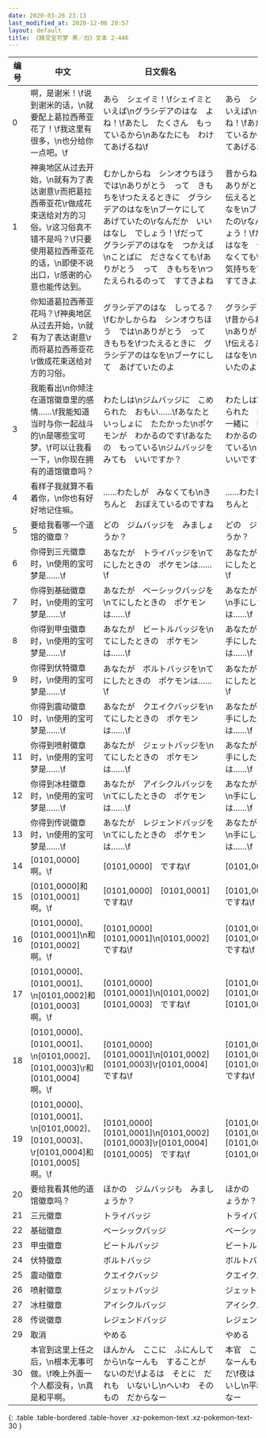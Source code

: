 ```yaml
---
date: 2020-03-26 23:13
last_modified_at: 2020-12-06 20:57
layout: default
title: 《精灵宝可梦 黑／白》文本 2-446
---
```

| 编号 | 中文 | 日文假名 | 日文汉字 |
| ---- | ---- | ---- | --- |
| 0 | 啊，是谢米！\f说到谢米的话，\n就要配上葛拉西蒂亚花了！\f我这里有很多，\n也分给你一点吧。\f | あら　シェイミ！\fシェイミと　いえば\nグラシデアのはな　よね！\fあたし　たくさん　もっているから\nあなたにも　わけてあげるね\f | あら　シェイミ！\fシェイミと　いえば\nグラシデアのはな　よね！\fあたし　たくさん　持っているから\nあなたにも　わけてあげるね\f |
| 1 | 神奥地区从过去开始，\n就有为了表达谢意\r而把葛拉西蒂亚花\r做成花束送给对方的习俗。\r这习俗真不错不是吗？\f只要使用葛拉西蒂亚花的话，\n即使不说出口，\r感谢的心意也能传达到。 | むかしからね　シンオウちほう　では\nありがとう　って　きもちを\fつたえるときに　グラシデアのはなを\nブーケにして　あげていたの\rなんだか　いい　はなし　でしょう！\fだって　グラシデアのはなを　つかえば\nことばに　ださなくても\fありがとう　って　きもちを\nつたえられるのって　すてきよね | 昔からね　シンオウ地方では\nありがとう　って　気持ちを\f伝えるときに　グラシデアのはなを\nブーケにして　あげていたの\rなんだか　いい　話でしょう！\fだって　グラシデアのはなを　使えば\n言葉に　ださなくても\fありがとう　って　気持ちを\n伝えられるのって　すてきよね |
| 2 | 你知道葛拉西蒂亚花吗？\f神奥地区从过去开始，\n就有为了表达谢意\r而将葛拉西蒂亚花\r做成花束送给对方的习俗。 | グラシデアのはな　しってる？\fむかしからね　シンオウちほう　では\nありがとう　って　きもちを\fつたえるときに　グラシデアのはなを\nブーケにして　あげていたのよ | グラシデアのはな　知ってる？\f昔からね　シンオウ地方では\nありがとう　って　気持ちを\f伝えるときに　グラシデアのはなを\nブーケにして　あげていたのよ |
| 3 | 我能看出\n你倾注在道馆徽章里的感情……\f我能知道当时与你一起战斗的\n是哪些宝可梦。\f可以让我看一下，\n你现在拥有的道馆徽章吗？ | わたしは\nジムバッジに　こめられた　おもい……\fあなたと　いっしょに　たたかった\nポケモンが　わかるのです\fあなたの　もっている\nジムバッジを　みても　いいですか？ | わたしは\nジムバッジに　こめられた　想い……\fあなたと　一緒に　戦った\nポケモンが　わかるのです\fあなたの　持っている\nジムバッジを　みても　いいですか？ |
| 4 | 看样子我就算不看着你，\n你也有好好地记住嘛。 | ……わたしが　みなくても\nきちんと　おぼえているのですね | ……わたしが　みなくても\nきちんと　覚えているのですね |
| 5 | 要给我看哪一个道馆的徽章？ | どの　ジムバッジを　みましょうか？ | どの　ジムバッジを　みましょうか？ |
| 6 | 你得到三元徽章时，\n使用的宝可梦是……\f | あなたが　トライバッジを\nてにしたときの　ポケモンは……\f | あなたが　トライバッジを\nてにしたときの　ポケモンは……\f |
| 7 | 你得到基础徽章时，\n使用的宝可梦是……\f | あなたが　ベーシックバッジを\nてにしたときの　ポケモンは……\f | あなたが　ベーシックバッジを\n手にしたときの　ポケモンは……\f |
| 8 | 你得到甲虫徽章时，\n使用的宝可梦是……\f | あなたが　ビートルバッジを\nてにしたときの　ポケモンは……\f | あなたが　ビートルバッジを\n手にしたときの　ポケモンは……\f |
| 9 | 你得到伏特徽章时，\n使用的宝可梦是……\f | あなたが　ボルトバッジを\nてにしたときの　ポケモンは……\f | あなたが　ボルトバッジを\n手にしたときの　ポケモンは……\f |
| 10 | 你得到震动徽章时，\n使用的宝可梦是……\f | あなたが　クエイクバッジを\nてにしたときの　ポケモンは……\f | あなたが　クエイクバッジを\n手にしたときの　ポケモンは……\f |
| 11 | 你得到喷射徽章时，\n使用的宝可梦是……\f | あなたが　ジェットバッジを\nてにしたときの　ポケモンは……\f | あなたが　ジェットバッジを\n手にしたときの　ポケモンは……\f |
| 12 | 你得到冰柱徽章时，\n使用的宝可梦是……\f | あなたが　アイシクルバッジを\nてにしたときの　ポケモンは……\f | あなたが　アイシクルバッジを\n手にしたときの　ポケモンは……\f |
| 13 | 你得到传说徽章时，\n使用的宝可梦是……\f | あなたが　レジェンドバッジを\nてにしたときの　ポケモンは……\f | あなたが　レジェンドバッジを\n手にしたときの　ポケモンは……\f |
| 14 | [0101,0000]啊。\f | [0101,0000]　ですね\f | [0101,0000]　ですね\f |
| 15 | [0101,0000]和[0101,0001]啊。\f | [0101,0000]　[0101,0001]　ですね\f | [0101,0000]　[0101,0001]　ですね\f |
| 16 | [0101,0000]、[0101,0001]\n和[0101,0002]啊。\f | [0101,0000]　[0101,0001]\n[0101,0002]　ですね\f | [0101,0000]　[0101,0001]\n[0101,0002]　ですね\f |
| 17 | [0101,0000]、[0101,0001]、\n[0101,0002]和[0101,0003]啊。\f | [0101,0000]　[0101,0001]\n[0101,0002]　[0101,0003]　ですね\f | [0101,0000]　[0101,0001]\n[0101,0002]　[0101,0003]　ですね\f |
| 18 | [0101,0000]、[0101,0001]、\n[0101,0002]、[0101,0003]\r和[0101,0004]啊。\f | [0101,0000]　[0101,0001]\n[0101,0002]　[0101,0003]\r[0101,0004]　ですね\f | [0101,0000]　[0101,0001]\n[0101,0002]　[0101,0003]\r[0101,0004]　ですね\f |
| 19 | [0101,0000]、[0101,0001]、\n[0101,0002]、[0101,0003]、\r[0101,0004]和[0101,0005]啊。\f | [0101,0000]　[0101,0001]\n[0101,0002]　[0101,0003]\r[0101,0004]　[0101,0005]　ですね\f | [0101,0000]　[0101,0001]\n[0101,0002]　[0101,0003]\r[0101,0004]　[0101,0005]　ですね\f |
| 20 | 要给我看其他的道馆徽章吗？ | ほかの　ジムバッジも　みましょうか？ | ほかの　ジムバッジも　みましょうか？ |
| 21 | 三元徽章 | トライバッジ | トライバッジ |
| 22 | 基础徽章 | ベーシックバッジ | ベーシックバッジ |
| 23 | 甲虫徽章 | ビートルバッジ | ビートルバッジ |
| 24 | 伏特徽章 | ボルトバッジ | ボルトバッジ |
| 25 | 震动徽章 | クエイクバッジ | クエイクバッジ |
| 26 | 喷射徽章 | ジェットバッジ | ジェットバッジ |
| 27 | 冰柱徽章 | アイシクルバッジ | アイシクルバッジ |
| 28 | 传说徽章 | レジェンドバッジ | レジェンドバッジ |
| 29 | 取消 | やめる | やめる |
| 30 | 本官到这里上任之后，\n根本无事可做。\f晚上外面一个人都没有，\n真是和平啊。 | ほんかん　ここに　ふにんしてから\nなーんも　することが　ないのだ\fよるは　そとに　だれも　いないし\nへいわ　そのもの　だからなー | 本官　ここに　赴任してから\nなーんも　することが　ないのだ\f夜は　外に　だれも　いないし\n平和　そのもの　だからなー |
{: .table .table-bordered .table-hover .xz-pokemon-text .xz-pokemon-text-30 }